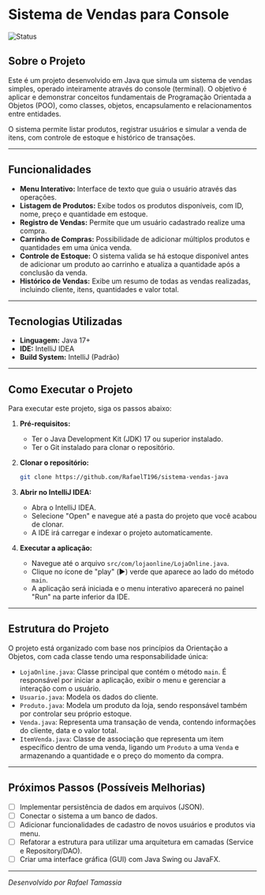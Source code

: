 # Sistema de Vendas para Console

![Status](https://img.shields.io/badge/status-em%20desenvolvimento-yellow)

## Sobre o Projeto

Este é um projeto desenvolvido em Java que simula um sistema de vendas simples, operado inteiramente através do console (terminal). O objetivo é aplicar e demonstrar conceitos fundamentais de Programação Orientada a Objetos (POO), como classes, objetos, encapsulamento e relacionamentos entre entidades.

O sistema permite listar produtos, registrar usuários e simular a venda de itens, com controle de estoque e histórico de transações.

---

##  Funcionalidades

-   **Menu Interativo:** Interface de texto que guia o usuário através das operações.
-   **Listagem de Produtos:** Exibe todos os produtos disponíveis, com ID, nome, preço e quantidade em estoque.
-   **Registro de Vendas:** Permite que um usuário cadastrado realize uma compra.
-   **Carrinho de Compras:** Possibilidade de adicionar múltiplos produtos e quantidades em uma única venda.
-   **Controle de Estoque:** O sistema valida se há estoque disponível antes de adicionar um produto ao carrinho e atualiza a quantidade após a conclusão da venda.
-   **Histórico de Vendas:** Exibe um resumo de todas as vendas realizadas, incluindo cliente, itens, quantidades e valor total.

---

##  Tecnologias Utilizadas

-   **Linguagem:** Java 17+
-   **IDE:** IntelliJ IDEA
-   **Build System:** IntelliJ (Padrão)

---

##  Como Executar o Projeto

Para executar este projeto, siga os passos abaixo:

1.  **Pré-requisitos:**
    -   Ter o Java Development Kit (JDK) 17 ou superior instalado.
    -   Ter o Git instalado para clonar o repositório.

2.  **Clonar o repositório:**
    ```bash
    git clone https://github.com/RafaelT196/sistema-vendas-java
    ```

3.  **Abrir no IntelliJ IDEA:**
    -   Abra o IntelliJ IDEA.
    -   Selecione "Open" e navegue até a pasta do projeto que você acabou de clonar.
    -   A IDE irá carregar e indexar o projeto automaticamente.

4.  **Executar a aplicação:**
    -   Navegue até o arquivo `src/com/lojaonline/LojaOnline.java`.
    -   Clique no ícone de "play" (▶️) verde que aparece ao lado do método `main`.
    -   A aplicação será iniciada e o menu interativo aparecerá no painel "Run" na parte inferior da IDE.

---

##  Estrutura do Projeto

O projeto está organizado com base nos princípios da Orientação a Objetos, com cada classe tendo uma responsabilidade única:

-   `LojaOnline.java`: Classe principal que contém o método `main`. É responsável por iniciar a aplicação, exibir o menu e gerenciar a interação com o usuário.
-   `Usuario.java`: Modela os dados do cliente.
-   `Produto.java`: Modela um produto da loja, sendo responsável também por controlar seu próprio estoque.
-   `Venda.java`: Representa uma transação de venda, contendo informações do cliente, data e o valor total.
-   `ItemVenda.java`: Classe de associação que representa um item específico dentro de uma venda, ligando um `Produto` a uma `Venda` e armazenando a quantidade e o preço do momento da compra.

---

##  Próximos Passos (Possíveis Melhorias)

-   [ ] Implementar persistência de dados em arquivos (JSON).
-   [ ] Conectar o sistema a um banco de dados.
-   [ ] Adicionar funcionalidades de cadastro de novos usuários e produtos via menu.
-   [ ] Refatorar a estrutura para utilizar uma arquitetura em camadas (Service e Repository/DAO).
-   [ ] Criar uma interface gráfica (GUI) com Java Swing ou JavaFX.

---

*Desenvolvido por Rafael Tamassia*
